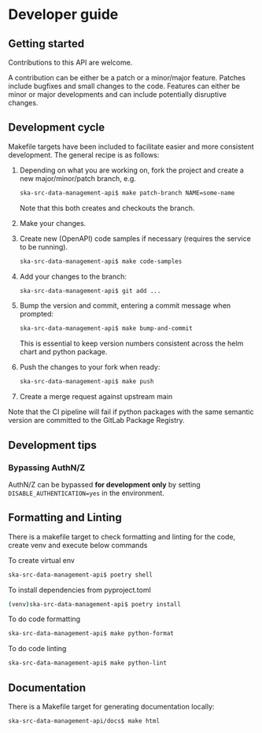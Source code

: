 # Developer guide

## Getting started

Contributions to this API are welcome. 

A contribution can be either be a patch or a minor/major feature. Patches include bugfixes and small changes to 
the code. Features can either be minor or major developments and can include potentially disruptive changes.

## Development cycle

Makefile targets have been included to facilitate easier and more consistent development. The general recipe is as 
follows:

1. Depending on what you are working on, fork the project and create a new major/minor/patch branch, e.g. 
    ```bash
    ska-src-data-management-api$ make patch-branch NAME=some-name
    ```
    Note that this both creates and checkouts the branch.

2. Make your changes.

3. Create new (OpenAPI) code samples if necessary (requires the service to be running).
   ```bash
   ska-src-data-management-api$ make code-samples
   ```
   
4. Add your changes to the branch:
    ```bash
   ska-src-data-management-api$ git add ...
    ```
   
5. Bump the version and commit, entering a commit message when prompted:
    ```bash
   ska-src-data-management-api$ make bump-and-commit
    ```
   This is essential to keep version numbers consistent across the helm chart and python package.
   
6. Push the changes to your fork when ready:
    ```bash
   ska-src-data-management-api$ make push
    ```

7. Create a merge request against upstream main
   
Note that the CI pipeline will fail if python packages with the same semantic version are committed to the GitLab 
Package Registry.

## Development tips

### Bypassing AuthN/Z

AuthN/Z can be bypassed **for development only** by setting `DISABLE_AUTHENTICATION=yes` in the environment.


## Formatting and Linting

There is a makefile target to check formatting and linting for the code, create venv and execute below commands

To create virtual env

```bash
ska-src-data-management-api$ poetry shell
```

To install dependencies from pyproject.toml

```bash
(venv)ska-src-data-management-api$ poetry install
```

To do code formatting
```bash
ska-src-data-management-api$ make python-format
```

To do code linting
```bash
ska-src-data-management-api$ make python-lint
```

## Documentation

There is a Makefile target for generating documentation locally:

```bash
ska-src-data-management-api/docs$ make html
```
